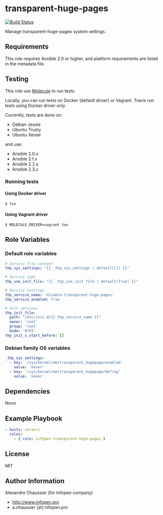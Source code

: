 # transparent-huge-pages

[![Build Status](https://travis-ci.org/infOpen/ansible-role-transparent-huge-pages.svg?branch=master)](https://travis-ci.org/infOpen/ansible-role-transparent-huge-pages)

Manage transparent-huge-pages system settings.

## Requirements

This role requires Ansible 2.0 or higher,
and platform requirements are listed in the metadata file.

## Testing

This role use [Molecule](https://github.com/metacloud/molecule/) to run tests.

Locally, you can run tests on Docker (default driver) or Vagrant.
Travis run tests using Docker driver only.

Currently, tests are done on:
- Debian Jessie
- Ubuntu Trusty
- Ubuntu Xenial

and use:
- Ansible 2.0.x
- Ansible 2.1.x
- Ansible 2.2.x
- Ansible 2.3.x

### Running tests

#### Using Docker driver

```
$ tox
```

#### Using Vagrant driver

```
$ MOLECULE_DRIVER=vagrant tox
```

## Role Variables

### Default role variables

``` yaml
# Service file content
thp_sys_settings: "{{ _thp_sys_settings | default([]) }}"

# Service type
thp_use_init_file: "{{ _thp_use_init_file | default(True) }}"

# Service settings
thp_service_name: 'disable-transparent-huge-pages'
thp_service_enabled: True

# Init services
thp_init_file:
  path: "/etc/init.d/{{ thp_service_name }}"
  owner: 'root'
  group: 'root'
  mode: '0755'
thp_init_x_start_before: []
```

### Debian family OS variables

``` yaml
_thp_sys_settings:
  - key: '/sys/kernel/mm/transparent_hugepage/enabled'
    value: 'never'
  - key: '/sys/kernel/mm/transparent_hugepage/defrag'
    value: 'never'
```

## Dependencies

None

## Example Playbook

``` yaml
- hosts: servers
  roles:
    - { role: infOpen.transparent-huge-pages }
```

## License

MIT

## Author Information

Alexandre Chaussier (for Infopen company)
- http://www.infopen.pro
- a.chaussier [at] infopen.pro
